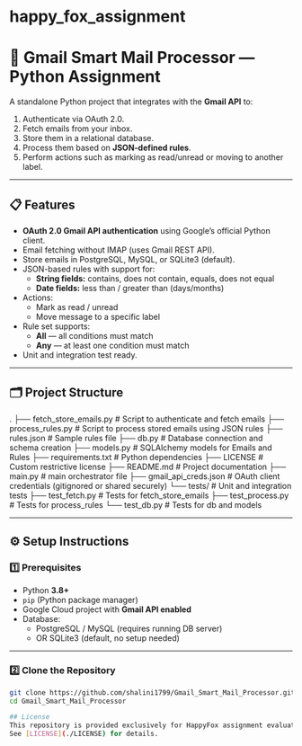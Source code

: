 # happy_fox_assignment

# 📧 Gmail Smart Mail Processor — Python Assignment

A standalone Python project that integrates with the **Gmail API** to:

1. Authenticate via OAuth 2.0.
2. Fetch emails from your inbox.
3. Store them in a relational database.
4. Process them based on **JSON-defined rules**.
5. Perform actions such as marking as read/unread or moving to another label.

---

## 📋 Features

- **OAuth 2.0 Gmail API authentication** using Google’s official Python client.
- Email fetching without IMAP (uses Gmail REST API).
- Store emails in PostgreSQL, MySQL, or SQLite3 (default).
- JSON-based rules with support for:
  - **String fields:** contains, does not contain, equals, does not equal
  - **Date fields:** less than / greater than (days/months)
- Actions:
  - Mark as read / unread
  - Move message to a specific label
- Rule set supports:
  - **All** — all conditions must match
  - **Any** — at least one condition must match
- Unit and integration test ready.

---

## 🗂 Project Structure

.
├── fetch_store_emails.py      # Script to authenticate and fetch emails
├── process_rules.py           # Script to process stored emails using JSON rules
├── rules.json                 # Sample rules file
├── db.py                      # Database connection and schema creation
├── models.py                  # SQLAlchemy models for Emails and Rules
├── requirements.txt           # Python dependencies
├── LICENSE                   # Custom restrictive license
├── README.md                 # Project documentation
├── main.py                   # main orchestrator file
├── gmail_api_creds.json       # OAuth client credentials (gitignored or shared securely)
└── tests/                    # Unit and integration tests
    ├── test_fetch.py          # Tests for fetch_store_emails
    ├── test_process.py        # Tests for process_rules
    └── test_db.py             # Tests for db and models

---

## ⚙️ Setup Instructions

### 1️⃣ Prerequisites
- Python **3.8+**
- `pip` (Python package manager)
- Google Cloud project with **Gmail API enabled**
- Database:
  - PostgreSQL / MySQL (requires running DB server)
  - OR SQLite3 (default, no setup needed)

---

### 2️⃣ Clone the Repository
```bash
git clone https://github.com/shalini1799/Gmail_Smart_Mail_Processor.git
cd Gmail_Smart_Mail_Processor

## License
This repository is provided exclusively for HappyFox assignment evaluation.  
See [LICENSE](./LICENSE) for details.